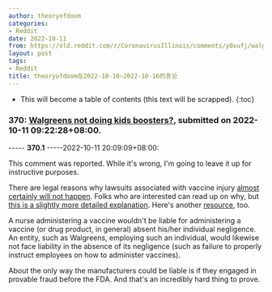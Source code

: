 ```yaml
---
author: theoryofdoom
categories:
- Reddit
date: 2022-10-11
from: https://old.reddit.com/r/CoronavirusIllinois/comments/y0vufj/walgreens_not_doing_kids_boosters/
layout: post
tags:
- Reddit
title: theoryofdoom在2022-10-10~2022-10-16的言论
---
```


* This will become a table of contents (this text will be scrapped).
{:toc}

### 370: [Walgreens not doing kids boosters?](https://old.reddit.com/r/CoronavirusIllinois/comments/y0vufj/walgreens_not_doing_kids_boosters/), submitted on 2022-10-11 09:22:28+08:00.

----- __370.1__ -----2022-10-11 20:09:09+08:00:

This comment was reported.  While it's wrong, I'm going to leave it up for instructive purposes.  

There are legal reasons why lawsuits associated with vaccine injury [almost certainly will not happen](https://www.cnbc.com/2020/12/16/covid-vaccine-side-effects-compensation-lawsuit.html).  Folks who are interested can read up on why, but [this is a slightly more detailed explanation](https://www.nejm.org/doi/full/10.1056/NEJMp2030600).  Here's another [resource](https://www.hrsa.gov/vaccine-compensation/faq), too. 

A nurse administering a vaccine wouldn't be liable for administering a vaccine (or drug product, in general) absent his/her individual negligence.  An entity, such as Walgreens, employing such an individual, would likewise not face liability in the absence of its negligence (such as failure to properly instruct employees on how to administer vaccines). 

About the only way the manufacturers could be liable is if they engaged in provable fraud before the FDA.  And that's an incredibly hard thing to prove.


